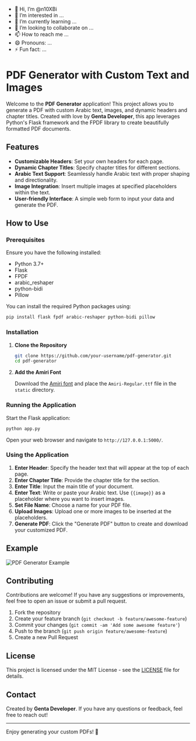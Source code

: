 - 👋 Hi, I’m @n10XBi
- 👀 I’m interested in ...
- 🌱 I’m currently learning ...
- 💞️ I’m looking to collaborate on ...
- 📫 How to reach me ...
- 😄 Pronouns: ...
- ⚡ Fun fact: ...

<!---
n10XBi/n10XBi is a ✨ special ✨ repository because its `README.md` (this file) appears on your GitHub profile.
You can click the Preview link to take a look at your changes.
--->


# PDF Generator with Custom Text and Images

Welcome to the **PDF Generator** application! This project allows you to generate a PDF with custom Arabic text, images, and dynamic headers and chapter titles. Created with love by **Genta Developer**, this app leverages Python's Flask framework and the FPDF library to create beautifully formatted PDF documents. 

## Features

- **Customizable Headers**: Set your own headers for each page.
- **Dynamic Chapter Titles**: Specify chapter titles for different sections.
- **Arabic Text Support**: Seamlessly handle Arabic text with proper shaping and directionality.
- **Image Integration**: Insert multiple images at specified placeholders within the text.
- **User-friendly Interface**: A simple web form to input your data and generate the PDF.

## How to Use

### Prerequisites

Ensure you have the following installed:

- Python 3.7+
- Flask
- FPDF
- arabic_reshaper
- python-bidi
- Pillow

You can install the required Python packages using:

```sh
pip install flask fpdf arabic-reshaper python-bidi pillow
```

### Installation

1. **Clone the Repository**

    ```sh
    git clone https://github.com/your-username/pdf-generator.git
    cd pdf-generator
    ```

2. **Add the Amiri Font**

    Download the [Amiri font](https://www.amirifont.org/) and place the `Amiri-Regular.ttf` file in the `static` directory.

### Running the Application

Start the Flask application:

```sh
python app.py
```

Open your web browser and navigate to `http://127.0.0.1:5000/`.

### Using the Application

1. **Enter Header**: Specify the header text that will appear at the top of each page.
2. **Enter Chapter Title**: Provide the chapter title for the section.
3. **Enter Title**: Input the main title of your document.
4. **Enter Text**: Write or paste your Arabic text. Use `{{image}}` as a placeholder where you want to insert images.
5. **Set File Name**: Choose a name for your PDF file.
6. **Upload Images**: Upload one or more images to be inserted at the placeholders.
7. **Generate PDF**: Click the "Generate PDF" button to create and download your customized PDF.

## Example

![PDF Generator Example](example.png)

## Contributing

Contributions are welcome! If you have any suggestions or improvements, feel free to open an issue or submit a pull request.

1. Fork the repository
2. Create your feature branch (`git checkout -b feature/awesome-feature`)
3. Commit your changes (`git commit -am 'Add some awesome feature'`)
4. Push to the branch (`git push origin feature/awesome-feature`)
5. Create a new Pull Request

## License

This project is licensed under the MIT License - see the [LICENSE](LICENSE) file for details.

## Contact

Created by **Genta Developer**. If you have any questions or feedback, feel free to reach out!

---

Enjoy generating your custom PDFs! 🚀
